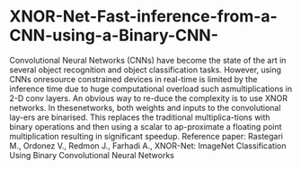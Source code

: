 # XNOR-Net-Fast-inference-from-a-CNN-using-a-Binary-CNN-
Convolutional  Neural  Networks  (CNNs)  have  become the state of the art in several object recognition and object classification tasks.  However, using CNNs onresource constrained devices in real-time is limited by the inference time due to huge computational overload such asmultiplications in 2-D conv layers.  An obvious way to re-duce the complexity is to use XNOR networks. In thesenetworks, both weights and inputs to the convolutional lay-ers are binarised.  This replaces the traditional multiplica-tions with binary operations and then using a scalar to ap-proximate a floating point multiplication resulting in significant speedup.
Reference paper: Rastegari M., Ordonez V., Redmon J., Farhadi A., XNOR-Net: ImageNet Classification Using Binary Convolutional Neural Networks  
